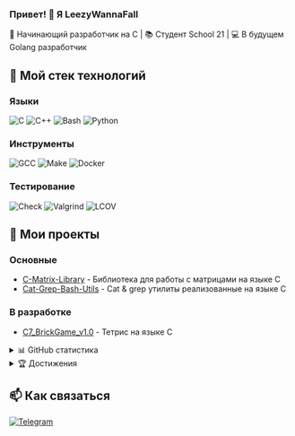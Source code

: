 ### Привет! 👋 Я LeezyWannaFall

🚀 Начинающий разработчик на C | 📚 Студент School 21 | 💻 В будущем Golang разработчик

## 🔧 Мой стек технологий

### Языки
![C](https://img.shields.io/badge/C-00599C?style=for-the-badge&logo=c&logoColor=white)
![C++](https://img.shields.io/badge/C++-00599C?style=for-the-badge&logo=c%2B%2B&logoColor=white)
![Bash](https://img.shields.io/badge/Bash-4EAA25?style=for-the-badge&logo=gnu-bash&logoColor=white)
![Python](https://img.shields.io/badge/Python-3776AB?style=for-the-badge&logo=python&logoColor=white)

### Инструменты
![GCC](https://img.shields.io/badge/GCC-F05032?style=for-the-badge&logo=gnu&logoColor=white)
![Make](https://img.shields.io/badge/Make-003366?style=for-the-badge&logo=cmake&logoColor=white)
![Docker](https://img.shields.io/badge/Docker-2496ED?style=for-the-badge&logo=docker&logoColor=white)

### Тестирование
![Check](https://img.shields.io/badge/Unit_Testing-CA4245?style=for-the-badge)
![Valgrind](https://img.shields.io/badge/Valgrind-FF6C37?style=for-the-badge)
![LCOV](https://img.shields.io/badge/LCOV-gray?style=for-the-badge)

## 🌟 Мои проекты

### Основные
- [C-Matrix-Library](https://github.com/LeezyWannaFall/C-Matrix-Library) - Библиотека для работы с матрицами на языке C
- [Cat-Grep-Bash-Utils](https://github.com/LeezyWannaFall/Cat-Grep-Bash-Utils) - Cat & grep утилиты реализованные на языке С

### В разработке
- [C7_BrickGame_v1.0](https://github.com/LeezyWannaFall/test_repository/tree/main/tetris) - Тетрис на языке С

<details>
<summary>📊 GitHub статистика</summary>
  
![Your GitHub stats](https://github-readme-stats.vercel.app/api?username=LeezyWannaFall&show_icons=true&theme=radical)

![Top Languages](https://github-readme-stats.vercel.app/api/top-langs/?username=LeezyWannaFall&layout=compact&hide=html,css)
</details>

<details>
<summary>🏆 Достижения</summary>
  
- [x] Завершил проект s21_matrix и SimpleBashUtils
- [x] Прошел Devops практики в школе 21
- [ ] В процессе: Изучение ООП и C++
</details>

## 📫 Как связаться

[![Telegram](https://img.shields.io/badge/Telegram-LeezyWannaFall-26A5E4?style=for-the-badge&logo=telegram)](https://t.me/Leezyidfc)
